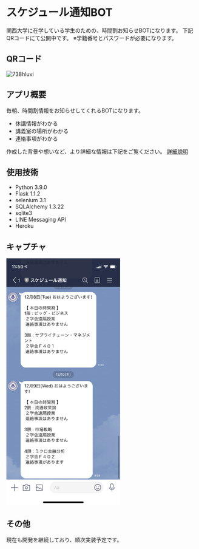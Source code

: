 # スケジュール通知BOT
関西大学に在学している学生のための、時間割お知らせBOTになります。
下記QRコードにて公開中です。
※学籍番号とパスワードが必要になります。

## QRコード
![738hluvi](https://user-images.githubusercontent.com/60139816/105445685-e6710500-5cb3-11eb-9281-82fe112b7e69.png)

## アプリ概要
毎朝、時間割情報をお知らせしてくれるBOTになります。
- 休講情報がわかる
- 講義室の場所がわかる
- 連絡事項がわかる

作成した背景や想いなど、より詳細な情報は下記をご覧ください。
[詳細説明](https://www.resume.id/works/2159b750fa1b163f)

## 使用技術
- Python 3.9.0
- Flask 1.1.2
- selenium 3.1
- SQLAlchemy 1.3.22
- sqlite3
- LINE Messaging API
- Heroku

## キャプチャ
<img src="images/IMG_0855.PNG" width="300px">

## その他
現在も開発を継続しており、順次実装予定です。
